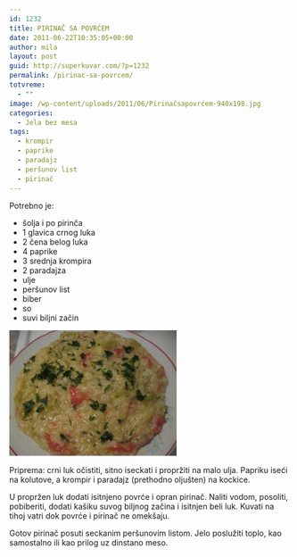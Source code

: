 ```yaml
---
id: 1232
title: PIRINAČ SA POVRĆEM
date: 2011-06-22T10:35:05+00:00
author: mila
layout: post
guid: http://superkuvar.com/?p=1232
permalink: /pirinac-sa-povrcem/
totvreme:
  - ""
image: /wp-content/uploads/2011/06/Pirinačsapovrćem-940x198.jpg
categories:
  - Jela bez mesa
tags:
  - krompir
  - paprike
  - paradajz
  - peršunov list
  - pirinač
---
```

Potrebno je:

  * šolja i po pirinča
  * 1 glavica crnog luka
  * 2 čena belog luka
  * 4 paprike
  * 3 srednja krompira
  * 2 paradajza
  * ulje
  * peršunov list
  * biber
  * so
  * suvi biljni začin

<img class="alignnone size-medium wp-image-3583" title="Pirinačsapovrćem" src="/wp-content/uploads/2011/06/Pirinačsapovrćem-300x225.jpg" alt="" width="300" height="225" /> 

Priprema: crni luk očistiti, sitno iseckati i propržiti na malo ulja. Papriku iseći na kolutove, a krompir i paradajz (prethodno oljušten) na kockice.

U propržen luk dodati isitnjeno povrće i opran pirinač. Naliti vodom, posoliti, pobiberiti, dodati kašiku suvog biljnog začina i isitnjen beli luk. Kuvati na tihoj vatri dok povrće i pirinač ne omekšaju.

Gotov pirinač posuti seckanim peršunovim listom. Jelo poslužiti toplo, kao samostalno ili kao prilog uz dinstano meso.